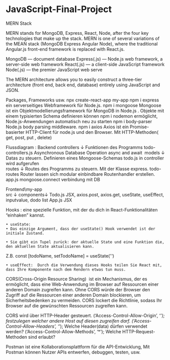 # JavaScript-Final-Project

MERN Stack

MERN stands for MongoDB, Express, React, Node, after the four key technologies that make up the stack.
MERN is one of several variations of the MEAN stack (MongoDB Express Angular Node), where the traditional Angular.js front-end framework is replaced with React.js.

MongoDB — document database
Express(.js) — Node.js web framework, a server-side web framework
React(.js) — a client-side JavaScript framework
Node(.js) — the premier JavaScript web serve
  
The MERN architecture allows you to easily construct a three-tier architecture (front end, back end, database) entirely using JavaScript and JSON.

Packages, Frameworks usw.
npx create-react-app my-app
npm i express			ein serverseitiges Webframework für Node.js.
npm i mongoose		Mongoose ist ein Objektmodellierungsframework für MongoDB in Node.js . Objekte mit einem typisierten Schema definieren können
npm i nodemon  		ermöglicht, Node.js-Anwendungen automatisch neu zu starten
npm i body-parser		Node.js body parsing middleware.
npm i axios 			Axios ist ein Promise-basierter HTTP-Client für node.js und den Browser. Mit HTTP-Methoden( get, post, put , delete)


Flussdiagram :
Backend
controllers   ↓               		Funktionen des Programms 
     todo-controllers.js       		Asynchronous Database Operation  async and await 
models         ↓                  		Datas zu steuern. Definieren eines Mongoose-Schemas
    todo.js		 	 	in controller wird aufgerufen		
routes           ↓ 	                 	Routes des Programms zu steuern. Mit der Klasse express. 
     todo-routes          		Router lassen sich modular einbindbare Routenhandler erstellen.
app.js				mongoose.connect verbindung mit DB	
				

Frontend\my-app													
src                 ↓ 
components↓
	Todo.js				JSX, axios.post, axios.get, useState, useEffect, inputvalue, dodo list
App.js				JSX  


Hooks : eine spezielle Funktion, mit der du dich in React-Funktionalitäten “einhaken” kannst.

    • useState:  
    • Das einzige Argument, dass der useState() Hook verwendet ist der initiale Zustand.

    • Sie gibt ein Tupel zurück: der aktuelle State und eine Funktion die, den aktuellen State aktualisieren kann. 

Z.B. const [todoName, setTodoName] = useState('')

    • useEffect:  Durch die Verwendung dieses Hooks teilen Sie React mit, dass Ihre Komponente nach dem Rendern etwas tun muss.


CORS(Cross-Origin Resource Sharing)  ist ein Mechanismus, der es ermöglicht, dass eine Web-Anwendung im Browser auf Ressourcen einer anderen Domain zugreifen kann.
Ohne CORS würde der Browser den Zugriff auf die Ressourcen einer anderen Domain blockieren, um Sicherheitsbedenken zu vermeiden.
CORS lockert die Richtlinie, sodass Ihr Browser auf die gewünschten Ressourcen zugreifen kann.

CORS wird über HTTP-Header gesteuert.
(‘Access-Control-Allow-Origin’, ‘*’); festzulegen welcher andere Host auf diesen zugreifen darf.
(‘Access-Control-Allow-Headers’, ‘*’);  Welche Header(data) dürfen verwendet werden?
(‘Access-Control-Allow-Methods’, ‘*’);  Welche HTTP-Request-Methoden sind erlaubt?
		

Postman ist eine Kollaborationsplattform für die API-Entwicklung,
Mit Postman können Nutzer APIs entwerfen, debuggen, testen, usw.

